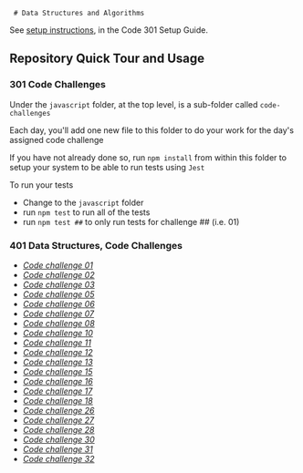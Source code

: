      # Data Structures and Algorithms

See [setup instructions](https://codefellows.github.io/setup-guide/code-301/3-code-challenges), in the Code 301 Setup Guide.

## Repository Quick Tour and Usage

### 301 Code Challenges

Under the `javascript` folder, at the top level, is a sub-folder called `code-challenges`

Each day, you'll add one new file to this folder to do your work for the day's assigned code challenge

If you have not already done so, run `npm install` from within this folder to setup your system to be able to run tests using `Jest`

To run your tests

- Change to the `javascript` folder
- run `npm test` to run all of the tests
- run `npm test ##` to only run tests for challenge ## (i.e. 01)

### 401 Data Structures, Code Challenges

- [*Code challenge 01*](./python/code_challenges/array_reverse/README.md)
- [*Code challenge 02*](./python/code_challenges/array_insert_shift/README.md)
- [*Code challenge 03*](./python/code_challenges/array_binary_search/README.md)
- [*Code challenge 05*](./python/data_structures/linked_list/README.md)
- [*Code challenge 06*](./python/data_structures/linked_list/README.md)
- [*Code challenge 07*](./python/data_structures/linked_list/README.md)
- [*Code challenge 08*](./python/code_challenges/linked_list_zip/README.md)
- [*Code challenge 10*](./python/data_structures/stack_and_queue/README.md)
- [*Code challenge 11*](./python/code_challenges/stack_queue_pseudo/README.md)
- [*Code challenge 12*](./python/code_challenges/stack_queue_animal_shelter/README.md)
- [*Code challenge 13*](./python/code_challenges/stack_queue_brackets/README.md)
- [*Code challenge 15*](./python/data_structures/tree/README.md)
- [*Code challenge 16*](./python/data_structures/tree/README.md)
- [*Code challenge 17*](./python/code_challenges/tree_breadth_first/README.md)
- [*Code challenge 18*](./python/code_challenges/tree_fizz_buzz/README.md)
- [*Code challenge 26*](./python/code_challenges/sorting/insertion/README.md)
- [*Code challenge 27*](./python/code_challenges/sorting/merge/README.md)
- [*Code challenge 28*](./python/code_challenges/sorting/quick/README.md)
- [*Code challenge 30*](./python/data_structures/hash_table/README.md)
- [*Code challenge 31*](./python/code_challenges/hashtable_repeated_word/README.md)
- [*Code challenge 32*](./python/code_challenges/tree_intersection/README.md)
